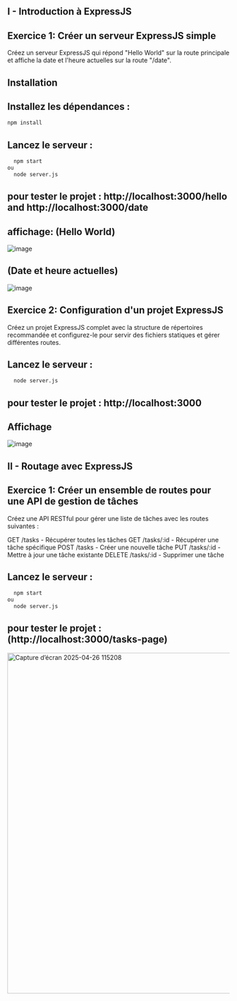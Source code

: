 ## I - Introduction à ExpressJS
## Exercice 1: Créer un serveur ExpressJS simple
Créez un serveur ExpressJS qui répond "Hello World" sur la route principale et affiche la date et l'heure actuelles sur la route "/date".
## Installation
## Installez les dépendances :
   ``` bash command 
npm install
 ```

## Lancez le serveur :
 ``` bash command 
   npm start
ou
   node server.js
 ```
## pour tester le projet : http://localhost:3000/hello  and http://localhost:3000/date  
## affichage: (Hello World)

   ![image](https://github.com/user-attachments/assets/3abb1602-853c-44c2-b873-9a4f32be3c44)

## (Date et heure actuelles)
![image](https://github.com/user-attachments/assets/8ece7686-b31a-4e56-a912-b4ef4b691c87)

## Exercice 2: Configuration d'un projet ExpressJS
Créez un projet ExpressJS complet avec la structure de répertoires recommandée et configurez-le pour servir des fichiers statiques et gérer différentes routes.

## Lancez le serveur :
 ``` bash command 
   node server.js
 ```
## pour tester le projet : http://localhost:3000
## Affichage
![image](https://github.com/user-attachments/assets/b707638f-d048-4577-b0ff-f9188f246f92)

## II - Routage avec ExpressJS
 ## Exercice 1: Créer un ensemble de routes pour une API de gestion de tâches
Créez une API RESTful pour gérer une liste de tâches avec les routes suivantes :

GET /tasks - Récupérer toutes les tâches
GET /tasks/:id - Récupérer une tâche spécifique
POST /tasks - Créer une nouvelle tâche
PUT /tasks/:id - Mettre à jour une tâche existante
DELETE /tasks/:id - Supprimer une tâche
## Lancez le serveur :
 ``` bash command 
   npm start
ou
   node server.js
 ```
## pour tester le projet :(http://localhost:3000/tasks-page)

<img width="770" alt="Capture d’écran 2025-04-26 115208" src="https://github.com/user-attachments/assets/9af55823-422d-4ab4-92be-c89826a56470" />








   





     

    

